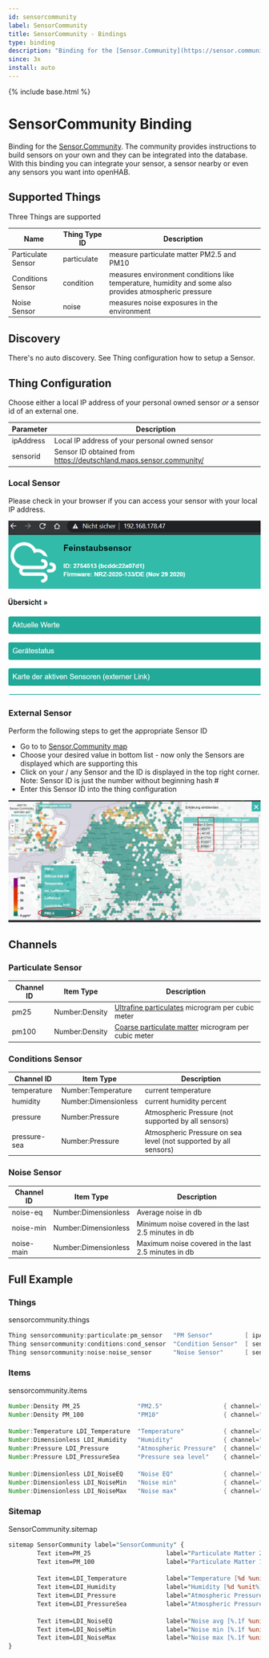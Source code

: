 ```yaml
---
id: sensorcommunity
label: SensorCommunity
title: SensorCommunity - Bindings
type: binding
description: "Binding for the [Sensor.Community](https://sensor.community/)."
since: 3x
install: auto
---
```


<!-- Attention authors: Do not edit directly. Please add your changes to the appropriate source repository -->

{% include base.html %}

# SensorCommunity Binding

Binding for the [Sensor.Community](https://sensor.community/).
The community provides instructions to build sensors on your own and they can be integrated into the database.
With this binding you can integrate your sensor, a sensor nearby or even any sensors you want into openHAB.

## Supported Things

Three Things are supported

| Name               | Thing Type ID | Description                                                                                            |
|--------------------|---------------|--------------------------------------------------------------------------------------------------------|
| Particulate Sensor | particulate   | measure particulate matter PM2.5 and PM10                                                              |
| Conditions Sensor  | condition     | measures environment conditions like temperature, humidity and some also provides atmospheric pressure |
| Noise Sensor       | noise         | measures noise exposures in the environment                                                            |

## Discovery

There's no auto discovery. See Thing configuration how to setup a Sensor.

## Thing Configuration

Choose either a local IP address of your personal owned sensor _or_ a sensor id of an external one.

| Parameter       | Description                                                          |
|-----------------|----------------------------------------------------------------------|
| ipAddress       | Local IP address of your personal owned sensor                       |
| sensorid        | Sensor ID obtained from <https://deutschland.maps.sensor.community/>   |

### Local Sensor

Please check in your browser if you can access your sensor with your local IP address.

![Sensor.Community Logo](doc/local-sensor.png)

### External Sensor

Perform the following steps to get the appropriate Sensor ID

- Go to to [Sensor.Community map](https://deutschland.maps.sensor.community/)
- Choose your desired value in bottom list - now only the Sensors are displayed which are supporting this
- Click on your / any Sensor and the ID is displayed in the top right corner. Note: Sensor ID is just the number without beginning hash #
- Enter this Sensor ID into the thing configuration

![Sensor.Community Logo](doc/SensorCommunity-Map.png)

## Channels

### Particulate Sensor

| Channel ID           | Item Type            | Description                              |
|----------------------|----------------------|------------------------------------------|
| pm25                 | Number:Density       | [Ultrafine particulates](https://en.wikipedia.org/wiki/Particulates#Size,_shape_and_solubility_matter) microgram per cubic meter |
| pm100                | Number:Density       | [Coarse particulate matter](https://en.wikipedia.org/wiki/Particulates#Size,_shape_and_solubility_matter) microgram per cubic meter  |

### Conditions Sensor

| Channel ID           | Item Type            | Description                              |
|----------------------|----------------------|------------------------------------------|
| temperature          | Number:Temperature   | current temperature                      |
| humidity             | Number:Dimensionless | current humidity percent                 |
| pressure             | Number:Pressure      | Atmospheric Pressure (not supported by all sensors) |
| pressure-sea         | Number:Pressure      | Atmospheric Pressure on sea level (not supported by all sensors)  |

### Noise Sensor

| Channel ID           | Item Type            | Description                                          |
|----------------------|----------------------|------------------------------------------------------|
| noise-eq             | Number:Dimensionless | Average noise in db                                  |
| noise-min            | Number:Dimensionless | Minimum noise covered in the last 2.5 minutes in db  |
| noise-main           | Number:Dimensionless | Maximum noise covered in the last 2.5 minutes in db  |

## Full Example

### Things

sensorcommunity.things

```java
Thing sensorcommunity:particulate:pm_sensor   "PM Sensor"         [ ipAddress=192.168.178.50 ]
Thing sensorcommunity:conditions:cond_sensor  "Condition Sensor"  [ sensorid=28843 ]
Thing sensorcommunity:noise:noise_sensor      "Noise Sensor"      [ sensorid=39745 ]
```

### Items

sensorcommunity.items

```java
Number:Density PM_25                "PM2.5"                 { channel="sensorcommunity:particulate:pm_sensor:pm25" } 
Number:Density PM_100               "PM10"                  { channel="sensorcommunity:particulate:pm_sensor:pm100" } 

Number:Temperature LDI_Temperature  "Temperature"           { channel="sensorcommunity:conditions:cond_sensor:temperature" } 
Number:Dimensionless LDI_Humidity   "Humidity"              { channel="sensorcommunity:conditions:cond_sensor:humidity" } 
Number:Pressure LDI_Pressure        "Atmospheric Pressure"  { channel="sensorcommunity:conditions:cond_sensor:pressure" } 
Number:Pressure LDI_PressureSea     "Pressure sea level"    { channel="sensorcommunity:conditions:cond_sensor:pressure-sea" } 

Number:Dimensionless LDI_NoiseEQ    "Noise EQ"              { channel="sensorcommunity:noise:noise_sensor:noise-eq" } 
Number:Dimensionless LDI_NoiseMin   "Noise min"             { channel="sensorcommunity:noise:noise_sensor:noise-min" } 
Number:Dimensionless LDI_NoiseMax   "Noise max"             { channel="sensorcommunity:noise:noise_sensor:noise-max" } 
```

### Sitemap

SensorCommunity.sitemap

```perl
sitemap SensorCommunity label="SensorCommunity" {
        Text item=PM_25                     label="Particulate Matter 2.5 [%.1f %unit%]"    
        Text item=PM_100                    label="Particulate Matter 10 [%.1f %unit%]"     

        Text item=LDI_Temperature           label="Temperature [%d %unit%]"     
        Text item=LDI_Humidity              label="Humidity [%d %unit%]"    
        Text item=LDI_Pressure              label="Atmospheric Pressure [%d %unit%]"    
        Text item=LDI_PressureSea           label="Atmospheric Pressure sea [%d %unit%]"    
                                            
        Text item=LDI_NoiseEQ               label="Noise avg [%.1f %unit%]"     
        Text item=LDI_NoiseMin              label="Noise min [%.1f %unit%]"     
        Text item=LDI_NoiseMax              label="Noise max [%.1f %unit%]"     
}
```
